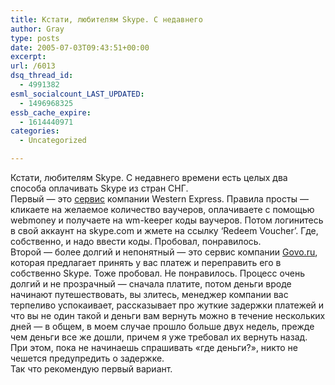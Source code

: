 ```yaml
---
title: Кстати, любителям Skype. С недавнего
author: Gray
type: posts
date: 2005-07-03T09:43:51+00:00
excerpt:
url: /6013
dsq_thread_id:
  - 4991382
esml_socialcount_LAST_UPDATED:
  - 1496968325
essb_cache_expire:
  - 1614440971
categories:
  - Uncategorized

---
```








Кстати, любителям Skype. С недавнего времени есть целых два способа оплачивать Skype из стран СНГ.  
Первый &#8212; это <a href="http://obmen.dengiforum.com/pin_subcats.php?CatId=1" target="_blank">сервис</a> компании Western Express. Правила просты &#8212; кликаете на желаемое количество ваучеров, оплачиваете с помощью webmoney и получаете на wm-keeper коды ваучеров. Потом логинитесь в свой аккаунт на skype.com и жмете на ссылку &#8216;Redeem Voucher&#8217;. Где, собственно, и надо ввести коды. Пробовал, понравилось.  
Второй &#8212; более долгий и непонятный &#8212; это сервис компании <a href="http://www.govo.ru/" target="_blank">Govo.ru</a>, которая предлагает принять у вас платеж и переправить его в собственно Skype. Тоже пробовал. Не понравилось. Процесс очень долгий и не прозрачный &#8212; сначала платите, потом деньги вроде начинают путешествовать, вы злитесь, менеджер компании вас терпеливо успокаивает, рассказывает про жуткие задержки платежей и что вы не один такой и деньги вам вернуть можно в течение нескольких дней &#8212; в общем, в моем случае прошло больше двух недель, прежде чем деньги все же дошли, причем я уже требовал их вернуть назад. При этом, пока не начинаешь спрашивать &#171;где деньги?&#187;, никто не чешется предупредить о задержке.  
Так что рекомендую первый вариант.